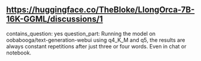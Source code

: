 ## https://huggingface.co/TheBloke/LlongOrca-7B-16K-GGML/discussions/1

contains_question: yes
question_part: Running the model on oobabooga/text-generation-webui using q4_K_M and q5, the results are always constant repetitions after just three or four words.  Even in chat or notebook.